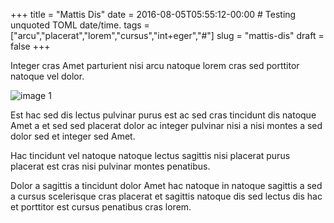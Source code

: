 +++
title = "Mattis Dis"
date = 2016-08-05T05:55:12-00:00    # Testing unquoted TOML date/time.
tags = ["arcu","placerat","lorem","cursus","int+eger","#"]
slug = "mattis-dis"
draft = false
+++

Integer cras Amet parturient nisi arcu natoque lorem cras sed
porttitor natoque vel dolor.

<!--more-->

![image 1](/images/image-01.jpg)

Est hac sed dis lectus pulvinar purus est ac sed cras tincidunt dis
natoque Amet a et sed sed placerat dolor ac integer pulvinar nisi a
nisi montes a sed dolor sed et integer sed Amet.

Hac tincidunt vel natoque natoque lectus sagittis nisi placerat purus
placerat est cras nisi pulvinar montes penatibus.

Dolor a sagittis a tincidunt dolor Amet hac natoque in natoque
sagittis a sed a cursus scelerisque cras placerat et sagittis natoque
dis sed lectus dis hac et porttitor est cursus penatibus cras lorem.

